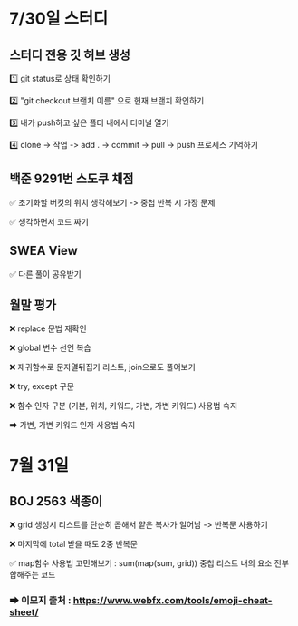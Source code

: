 # 7/30일 스터디 
## 스터디 전용 깃 허브 생성
1️⃣ git status로 상태 확인하기

2️⃣ "git checkout 브랜치 이름" 으로 현재 브랜치 확인하기

3️⃣ 내가 push하고 싶은 폴더 내에서 터미널 열기

4️⃣ clone -> 작업 -> add . -> commit -> pull -> push 프로세스 기억하기 

## 백준 9291번 스도쿠 채점 
✅ 초기화할 버킷의 위치 생각해보기 -> 중첩 반복 시 가장 문제

✅ 생각하면서 코드 짜기

## SWEA View
✅ 다른 풀이 공유받기

## 월말 평가
❌ replace 문법 재확인

❌ global 변수 선언 복습

❌ 재귀함수로 문자열뒤집기 리스트, join으로도 풀어보기

❌ try, except 구문

❌ 함수 인자 구분 (기본, 위치, 키워드, 가변, 가변 키워드) 사용법 숙지

 ➡ 가변, 가변 키워드 인자 사용법 숙지

 # 7월 31일 

 ## BOJ 2563 색종이

 ❌ grid 생성시 리스트를 단순히 곱해서 얕은 복사가 일어남 -> 반복문 사용하기

 ❌ 마지막에 total 받을 때도 2중 반복문 

 ✅ map함수 사용법 고민해보기 : sum(map(sum, grid)) 중첩 리스트 내의 요소 전부 합해주는 코드

### ➡ 이모지 출처 : https://www.webfx.com/tools/emoji-cheat-sheet/

